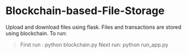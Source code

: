 # Blockchain-based-File-Storage

Upload and download files using flask. Files and transactions are stored using blockchain.
To run:

> First run : python blockchain.py
> Next run: python run_app.py
